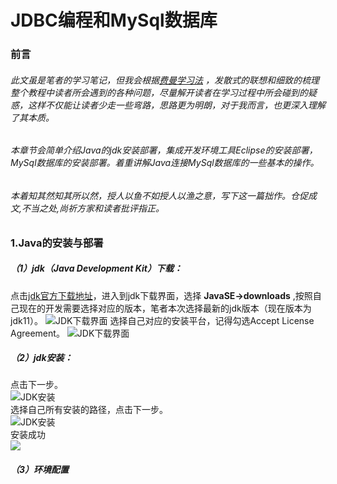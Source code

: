 # JDBC编程和MySql数据库
### 前言
  ###### 此文虽是笔者的学习笔记，但我会根据[费曼学习法](https://wiki.mbalib.com/wiki/%E8%B4%B9%E6%9B%BC%E5%AD%A6%E4%B9%A0%E6%B3%95) ，发散式的联想和细致的梳理整个教程中读者所会遇到的各种问题，尽量解开读者在学习过程中所会碰到的疑惑，这样不仅能让读者少走一些弯路，思路更为明朗，对于我而言，也更深入理解了其本质。
  ###### 本章节会简单介绍Java的jdk安装部署，集成开发环境工具Eclipse的安装部署，MySql数据库的安装部署。着重讲解Java连接MySql数据库的一些基本的操作。
  ###### 本着知其然知其所以然，授人以鱼不如授人以渔之意，写下这一篇拙作。仓促成文,不当之处,尚祈方家和读者批评指正。
### 1.Java的安装与部署
##### （1）jdk（Java Development Kit）下载：
  点击[jdk官方下载地址](https://www.oracle.com/technetwork/java/javase/downloads/jdk11-downloads-5066655.html)，进入到jdk下载界面，选择 **JavaSE->downloads** ,按照自己现在的开发需要选择对应的版本，笔者本次选择最新的jdk版本（现在版本为jdk11）。
  ![](https://i.loli.net/2018/12/09/5c0d39d5ea829.png "JDK下载界面")
  选择自己对应的安装平台，记得勾选Accept License Agreement。
  ![](https://i.loli.net/2018/12/09/5c0d384044bde.png "JDK下载界面")
##### （2）jdk安装：
  点击下一步。       
  ![](https://i.loli.net/2018/12/10/5c0d3f9e68c00.png "JDK安装")           
  选择自己所有安装的路径，点击下一步。          
  ![](https://i.loli.net/2018/12/10/5c0d404b9b13f.png "JDK安装")          
  安装成功                       
  ![](https://i.loli.net/2018/12/10/5c0d40ff5a386.png)
##### （3）环境配置
